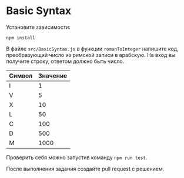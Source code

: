 # Basic Syntax

Установите зависимости:

```
npm install
```

В файле `src/BasicSyntax.js` в функции `romanToInteger` напишите код, преобразующий число из римской записи в арабскую. На вход вы получите строку, ответом должно быть число.

| Символ | Значение |
| ------ | -------- |
| I      | 1        |
| V      | 5        |
| X      | 10       |
| L      | 50       |
| C      | 100      |
| D      | 500      |
| M      | 1000     |

Проверить себя можно запустив команду `npm run test`.

После выполнения задания создайте pull request с решением.
